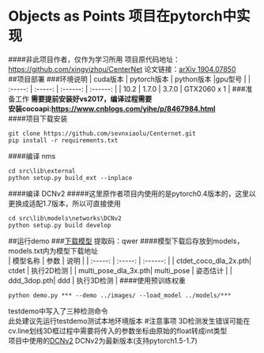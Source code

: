 # Objects as Points 项目在pytorch中实现
####非此项目作者，仅作为学习所用
项目原代码地址：https://github.com/xingyizhou/CenterNet
论文链接：[arXiv 1904.07850](http://arxiv.org/abs/1904.07850)   
##项目部署
###环境说明
| cuda版本 | pytorch版本 | python版本 |gpu型号 |
| :-----: | :-----: | :------: | :------: |
| 10.2 | 1.7.0 | 3.7.0 | GTX2060 x 1 |
###准备工作
**需要提前安装好vs2017，编译过程需要**    
**安装cocoapi:https://www.cnblogs.com/yihe/p/8467984.html**   
####项目下载安装
```
git clone https://github.com/sevnxiaolu/Centernet.git
pip install -r requirements.txt
```
####编译 nms
```
cd src\lib\external
python setup.py build_ext --inplace
```
####编译 DCNv2
#####这里原作者项目内使用的是pytorch0.4版本的，这里以更换成适配1.7版本，所以可直接使用
```
cd src\lib\models\networks\DCNv2
python setup.py build develop
```
##运行demo
###[下载模型](https://pan.baidu.com/s/1ZiDNR4kOuOrP_ZVPk2MZjA)
提取码：qwer 
####模型下载后存放到models，models.txt内为模型下载地址  
| 模型名称 | 参数 | 说明 |
| :-----: | :-----: | :------: |
| ctdet_coco_dla_2x.pth| ctdet | 执行2D检测 |
| multi_pose_dla_3x.pth| multi_pose | 姿态估计 |
| ddd_3dop.pth| ddd | 执行3D检测 |
####使用预训练权重
```
python demo.py *** --demo ../images/ --load_model ../models/***
```
testdemo中写入了三种检测命令  
此处建议先运行testdemo测试本地环境版本
#注意事项
   3D检测发生错误可能在cv.line划线3D框过程中需要将传入的参数坐标由原始的float转成int类型     
   项目中使用的[DCNv2](https://github.com/lbin/DCNv2/tree/pytorch_1.7)  DCNv2为最新版本(支持pytorch1.5-1.7)      
   






